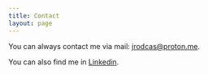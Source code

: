 ```yaml
---
title: Contact
layout: page
---
```


You can always contact me via mail: jrodcas@proton.me.

You can also find me in [Linkedin](https://www.linkedin.com/in/jorge-rodr%C3%ADguez-castillo-048154314/).
